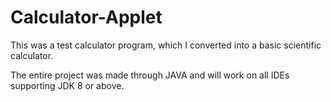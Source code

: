 # Calculator-Applet
This was a test calculator program, which I converted into a basic scientific calculator.

The entire project was made through JAVA and will work on all IDEs supporting JDK 8 or above.
